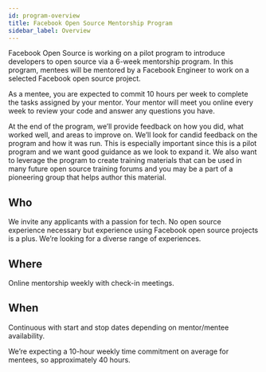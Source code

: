 ```yaml
---
id: program-overview
title: Facebook Open Source Mentorship Program
sidebar_label: Overview
---
```


Facebook Open Source is working on a pilot program to introduce developers to open source via a 6-week mentorship program. In this program, mentees will be mentored by a Facebook Engineer to work on a selected Facebook open source project.

As a mentee, you are expected to commit 10 hours per week to complete the tasks assigned by your mentor. Your mentor will meet you online every week to review your code and answer any questions you have.

At the end of the program, we’ll provide feedback on how you did, what worked well, and areas to improve on. We’ll look for candid feedback on the program and how it was run. This is especially important since this is a pilot program and we want good guidance as we look to expand it. We also want to leverage the program to create training materials that can be used in many future open source training forums and you may be a part of a pioneering group that helps author this material.

## Who

We invite any applicants with a passion for tech. No open source experience necessary but experience using Facebook open source projects is a plus. We’re looking for a diverse range of experiences.

## Where

Online mentorship weekly with check-in meetings.

## When

Continuous with start and stop dates depending on mentor/mentee availability.

We’re expecting a 10-hour weekly time commitment on average for mentees, so approximately 40 hours.
